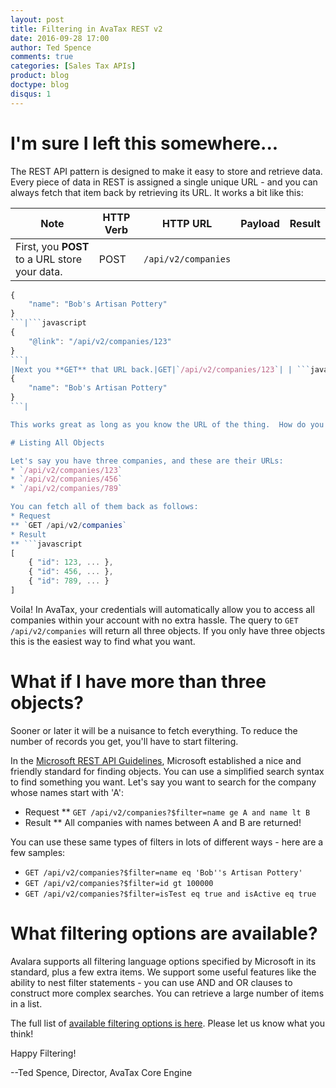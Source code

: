 ```yaml
---
layout: post
title: Filtering in AvaTax REST v2
date: 2016-09-28 17:00
author: Ted Spence
comments: true
categories: [Sales Tax APIs]
product: blog
doctype: blog
disqus: 1
---
```


# I'm sure I left this somewhere...

The REST API pattern is designed to make it easy to store and retrieve data.  Every piece of data in REST is assigned a single unique URL - and you can always fetch that item back by retrieving its URL.  It works a bit like this:

| Note | HTTP Verb | HTTP URL | Payload | Result |
|---|---|---|---|---|
|First, you **POST** to a URL store your data.|POST|`/api/v2/companies`|
```javascript 
{ 
    "name": "Bob's Artisan Pottery" 
}
```|```javascript 
{ 
    "@link": "/api/v2/companies/123" 
}
```|
|Next you **GET** that URL back.|GET|`/api/v2/companies/123`| | ```javascript 
{ 
    "name": "Bob's Artisan Pottery" 
}
```|

This works great as long as you know the URL of the thing.  How do you find something if you don't know what it is?

# Listing All Objects

Let's say you have three companies, and these are their URLs:
* `/api/v2/companies/123`
* `/api/v2/companies/456`
* `/api/v2/companies/789`

You can fetch all of them back as follows:
* Request
** `GET /api/v2/companies`
* Result
** ```javascript
[ 
    { "id": 123, ... }, 
    { "id": 456, ... }, 
    { "id": 789, ... }
]
```

Voila! In AvaTax, your credentials will automatically allow you to access all companies within your account with no extra hassle.  The query to ```GET /api/v2/companies``` will return all three objects.  If you only have three objects this is the easiest way to find what you want.

# What if I have more than three objects?

Sooner or later it will be a nuisance to fetch everything.  To reduce the number of records you get, you'll have to start filtering.

In the <a href="https://github.com/Microsoft/api-guidelines/blob/master/Guidelines.md#97-filtering">Microsoft REST API Guidelines</a>, Microsoft established a nice and friendly standard for finding objects.  You can use a simplified search syntax to find something you want.  Let's say you want to search for the company whose names start with 'A':

* Request
** `GET /api/v2/companies?$filter=name ge A and name lt B`
* Result
** All companies with names between A and B are returned!

You can use these same types of filters in lots of different ways - here are a few samples:

* `GET /api/v2/companies?$filter=name eq 'Bob''s Artisan Pottery'`
* `GET /api/v2/companies?$filter=id gt 100000`
* `GET /api/v2/companies?$filter=isTest eq true and isActive eq true`

# What filtering options are available?

Avalara supports all filtering language options specified by Microsoft in its standard, plus a few extra items.  We support some useful features like the ability to nest filter statements - you can use AND and OR clauses to construct more complex searches.  You can retrieve a large number of items in a list.

The full list of <a href="/avatax/filtering-in-rest">available filtering options is here</a>.  Please let us know what you think!

Happy Filtering!

--Ted Spence, Director, AvaTax Core Engine
